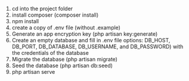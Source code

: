 1. cd into the project folder
2. install composer (composer install)
3. npm install
4. create a copy of .env file (without .example)
5. Generate an app encryption key (php artisan key:generate)
6. Create an empty database and fill in .env file options: DB_HOST, DB_PORT, DB_DATABASE, DB_USERNAME, and DB_PASSWORD) with the credentials of the database
7. Migrate the database (php artisan migrate)
8. Seed the database (php artisan db:seed)
9. php artisan serve
